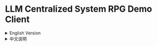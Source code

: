 # LLM Centralized System RPG Demo Client
<details>
<summary>English Version</summary>

An **RPG prototype built on UE5**, demonstrating **LLM-powered NPC intelligence, dynamic dialogue, and evolving relationships**.  
This repo is part of a Directed Study, focusing on **client-side dialogue pipelines, event systems, and prompt engineering**.

## 🌟 Highlights
- **Agent dialogue pipeline (client-side)**
  - Encapsulation of context (player actions, NPC state, scene info)  
  - Receives LLM-generated **JSON Schema** output  
  - Dispatches events: NPC dialogue, attitude change, relationship updates  

- **Event queue & behavior tree integration**
  - Event queue manages NPC interactions  
  - Prevents “busy conflicts” for coherent actions and dialogue  
  - Integrates seamlessly with Unity behavior trees  

- **Prompt engineering – Role framework (Starter / Intermediator / Recipients)**
  - Clarifies NPC roles for consistent event targeting  
  - Prevents confusion and conflicts in multi-party dialogue  

- **Prompt engineering – Persona consistency & controllability**
  - Strict JSON Schema + prompt-defined identities  
  - Keeps NPCs consistent across multi-turn dialogues  
  - Reduces hallucinations and off-topic outputs  

## 📐 Architecture
![System Architecture](https://github.com/user-attachments/assets/ba0b34da-e0c2-4edc-a81b-e15aa0d117ad)  
*Fig.1: Overall pipeline – context encapsulation → JSON Schema → LLM output → event dispatch → NPC response*  

![Event Dispatch Sequence](https://github.com/user-attachments/assets/691c6dfa-0c38-4f2a-bce7-b77bc5d43035)  
*Fig.2: Event queue and NPC behavior tree integration*  

## 📺 Demo
![Dialogue Example 1](https://github.com/user-attachments/assets/d14ea426-4d04-4284-9d32-3e0876c6ac5f)
![Dialogue Example 2](https://github.com/user-attachments/assets/d2a01c6b-5808-4c37-bdb6-3a3d8d49b2ca)  
*Fig.3 & 4: NPC dialogue and relationship evolution*  

![NPC In-Game Screenshot](/assets/npc-dialogue.png)  
*Fig.5: In-game scene*  

</details>


<details>
<summary>中文说明</summary>
一个基于 UE5 的 **RPG 游戏原型**，展示了 **大语言模型 (LLM) 驱动的智能 NPC、动态对话与关系演化**。  
本仓库是定向研究（Directed Study）的主要部分，重点在于 **客户端侧的对话管线实现、事件系统、提示词工程**。


## 🌟 亮点

- **Agent 对话管线（客户端实现）**  
  - 上下文封装（玩家动作、NPC 状态、场景信息）  
  - 接收 LLM 生成的 **JSON Schema** 输出  
  - 派发事件：NPC 对话、态度变化、关系值更新  

- **事件队列与行为树衔接**  
  - 使用事件队列管理 NPC 交互  
  - 防止“忙碌冲突”，保证动作和对话的连贯性  
  - 与 Unity 行为树逻辑无缝结合  

- **提示词工程 - 角色框架 (Starter / Intermediator / Recipients)**  
  - 明确 NPC 交互角色，保证事件目标与逻辑一致性  
  - 避免对话对象混乱与冲突
 
- **提示词工程 - Persona 保持 & 可控性**  
  - 严格 JSON Schema + Prompt 身份设定  
  - 确保 NPC 在多轮对话中保持角色一致性  
  - 降低幻觉与跑题现象
 


## 📐 架构
![系统架构图](https://github.com/user-attachments/assets/ba0b34da-e0c2-4edc-a81b-e15aa0d117ad)  
*图1：整体架构 – 客户端上下文封装JSON Schema → 发送至LLM → 接收LLM输出 → 事件派发 → NPC 响应*<br><br>

![事件派发系统时序图](https://github.com/user-attachments/assets/691c6dfa-0c38-4f2a-bce7-b77bc5d43035)
*图2：事件队列与 NPC 行为树衔接，保证交互有序*<br><br>

## 📺 演示
![NPC 对话示例1](https://github.com/user-attachments/assets/d14ea426-4d04-4284-9d32-3e0876c6ac5f)
![NPC 对话示例2](https://github.com/user-attachments/assets/d2a01c6b-5808-4c37-bdb6-3a3d8d49b2ca)
*图3 & 4：NPC 对话与关系值演化示例*<br><br>

![NPC 对话示例](/assets/npc-dialogue.png)  
*图5：实机画面*<br><br>

</details>
